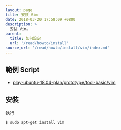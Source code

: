 ```yaml
---
layout: page
title: 安裝 Vim
date: 2018-03-20 17:58:09 +0800
description: >
  安裝 Vim。
parent:
  title: 如何設定
  url: '/read/howto/install'
source_url: '/read/howto/install/vim/index.md'
---
```



## 範例 Script

* [play-ubuntu-18.04-plan/prototype/tool-basic/vim](https://github.com/samwhelp/play-ubuntu-18.04-plan/tree/master/prototype/tool-basic/vim)


## 安裝

執行

``` sh
$ sudo apt-get install vim
```
